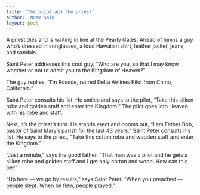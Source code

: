 ```yaml
---
title: 'The pilot and the priest'
author: 'Noam Sain'
layout: post
---
```


A priest dies and is waiting in line at the Pearly Gates. Ahead of him is a guy who’s dressed in sunglasses, a loud Hawaiian shirt, leather jacket, jeans, and sandals.

Saint Peter addresses this cool guy, “Who are you, so that I may know whether or not to admit you to the Kingdom of Heaven?”

The guy replies, “I’m Roscoe, retired Delta Airlines Pilot from Chino, California.”

Saint Peter consults his list. He smiles and says to the pilot, “Take this silken robe and golden staff and enter the Kingdom.” The pilot goes into Heaven with his robe and staff.

Next, it’s the priest’s turn. He stands erect and booms out, “I am Father Bob, pastor of Saint Mary’s parish for the last 43 years.” Saint Peter consults his list. He says to the priest, “Take this cotton robe and wooden staff and enter the Kingdom.”

“Just a minute,” says the good father. “That man was a pilot and he gets a silken robe and golden staff and I get only cotton and wood. How can this be?”

“Up here — we go by results,” says Saint Peter. “When you preached — people slept. When he flew, people prayed.”
